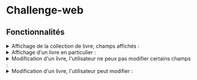 # Challenge-web

## Fonctionnalités 

<details close>
  <summary>Affichage de la collection de livre, champs affichés :</summary>
    <ul>
     <li>Identifiant</li>
     <li>Nom</li>
     <li>Auteur</li>
     <li>Note</li> 
    </ul>
</details>

<details close>
  <summary>Affichage d'un livre en particulier :</summary>
    <ul>
      <li>Tous les champs sont affichés</li>
    </ul>
</details>

<details close>
    <summary>Modification d'un livre, l'utilisateur ne peux pas modifier certains champs : </summary>
        <ul>
            <li>Identifiant</li>
            <li>ISBN</li>
            <li>Editeur</li>
            <li>Auteur</li> 
            <li>Date</li> 
        </ul>
</details>

<details close>
  <summary>Modification d'un livre, l'utilisateur peut modifier :</summary>
    <ul>
      <li>Nom</li>
      <li>Description</li>
      <li>Note</li>
      <li>Culture</li>
      <li>Régime</li>
    </ul>
</details>

